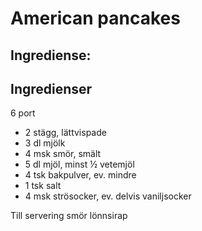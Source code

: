# American pancakes

## Ingrediense:

## Ingredienser

6 port


- 2 stägg, lättvispade
- 3 dl mjölk
- 4 msk smör, smält
- 5 dl mjöl, minst ½ vetemjöl
- 4 tsk bakpulver, ev. mindre
- 1 tsk salt
- 4 msk strösocker, ev. delvis vaniljsocker

Till servering
smör
lönnsirap